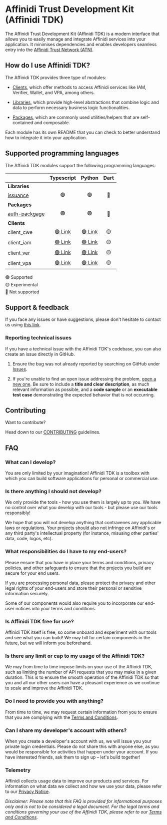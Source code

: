 # Affinidi Trust Development Kit (Affinidi TDK)

The Affinidi Trust Development Kit (Affinidi TDK) is a modern interface that allows you to easily manage and integrate Affinidi services into your application. It minimises dependencies and enables developers seamless entry into the [Affinidi Trust Network (ATN)](https://www.affinidi.com/get-started).

## How do I use Affinidi TDK?

The Affinidi TDK provides three type of modules:

- [Clients](clients), which offer methods to access Affinidi services like IAM, Verifier, Wallet, and VPA, among others.

- [Libraries](libs), which provide high-level abstractions that combine logic and data to perform necessary business logic functionalities.

- [Packages](packages), which are commonly used utilities/helpers that are self-contained and composable.

Each module has its own README that you can check to better understand how to integrate it into your application.

## Supported programming languages

The Affinidi TDK modules support the following programming languages:

|                                                   |                     Typescript                     |                     Python                     | Dart |
| ------------------------------------------------- | :------------------------------------------------: | :--------------------------------------------: | :--: |
| **Libraries**                                     |
| [issuance](libs/issuance/README.md)               |                         🟢                         |                       🟢                       |  🔴  |
| **Packages**                                      |
| [auth-packgage](packages/auth-provider/README.md) |                         🟢                         |                       🟢                       |  🔴  |
| **Clients**                                       |
| client_cwe                                        | [🟢 Link](clients/typescript/client-cwe/README.md) | [🟢 Link](clients/python/client_cwe/README.md) |  🟡  |
| client_iam                                        | [🟢 Link](clients/typescript/client-iam/README.md) | [🟢 Link](clients/python/client_iam/README.md) |  🟡  |
| client_ver                                        | [🟢 Link](clients/typescript/client-ver/README.md) | [🟢 Link](clients/python/client_ver/README.md) |  🟡  |
| client_vpa                                        | [🟢 Link](clients/typescript/client-vpa/README.md) | [🟢 Link](clients/python/client_vpa/README.md) |  🟡  |

🟢 Supported<br>
🟡 Experimental<br>
🔴 Not supported

## Support & feedback

If you face any issues or have suggestions, please don't hesitate to contact us using [this link](https://share.hsforms.com/1i-4HKZRXSsmENzXtPdIG4g8oa2v).

### Reporting technical issues

If you have a technical issue with the Affinidi TDK's codebase, you can also create an issue directly in GitHub.

1. Ensure the bug was not already reported by searching on GitHub under
   [Issues](https://github.com/affinidi/affinidi-tdk/issues).

2. If you're unable to find an open issue addressing the problem,
   [open a new one](https://github.com/affinidi/affinidi-tdk/issues/new).
   Be sure to include a **title and clear description**, as much relevant information as possible,
   and a **code sample** or an **executable test case** demonstrating the expected behavior that is not occurring.

## Contributing

Want to contribute?

Head down to our [CONTRIBUTING](CONTRIBUTING.md) guidelines.

## FAQ

### What can I develop?

You are only limited by your imagination! Affinidi TDK is a toolbox with which you can build software applications for personal or commercial use.

### Is there anything I should not develop?

We only provide the tools - how you use them is largely up to you. We have no control over what you develop with our tools - but please use our tools responsibly!

We hope that you will not develop anything that contravenes any applicable laws or regulations. Your projects should also not infringe on Affinidi's or any third party's intellectual property (for instance, misusing other parties' data, code, logos, etc).

### What responsibilities do I have to my end-users?

Please ensure that you have in place your terms and conditions, privacy policies, and other safeguards to ensure that the projects you build are secure for your end users.

If you are processing personal data, please protect the privacy and other legal rights of your end-users and store their personal or sensitive information securely.

Some of our components would also require you to incorporate our end-user notices into your terms and conditions.

### Is Affinidi TDK free for use?

Affinidi TDK itself is free, so come onboard and experiment with our tools and see what you can build! We may bill for certain components in the future, but we will inform you beforehand.

### Is there any limit or cap to my usage of the Affinidi TDK?

We may from time to time impose limits on your use of the Affinidi TDK, such as limiting the number of API requests that you may make in a given duration. This is to ensure the smooth operation of the Affinidi TDK so that you and all our other users can have a pleasant experience as we continue to scale and improve the Affinidi TDK.

### Do I need to provide you with anything?

From time to time, we may request certain information from you to ensure that you are complying with the [Terms and Conditions](https://www.affinidi.com/terms-conditions).

### Can I share my developer's account with others?

When you create a developer's account with us, we will issue you your private login credentials. Please do not share this with anyone else, as you would be responsible for activities that happen under your account. If you have interested friends, ask them to sign up – let's build together!

### Telemetry

Affinidi collects usage data to improve our products and services. For information on what data we collect and how we use your data, please refer to our [Privacy Notice](https://www.affinidi.com/privacy-notice).

_Disclaimer:
Please note that this FAQ is provided for informational purposes only and is not to be considered a legal document. For the legal terms and conditions governing your use of the Affinidi TDK, please refer to our [Terms and Conditions](https://www.affinidi.com/terms-conditions)._
